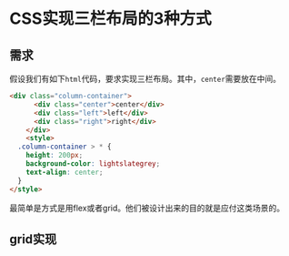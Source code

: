 # CSS实现三栏布局的3种方式

## 需求
假设我们有如下`html`代码，要求实现三栏布局。其中，`center`需要放在中间。

```html
<div class="column-container">
      <div class="center">center</div>
      <div class="left">left</div>
      <div class="right">right</div>
    </div>
    <style>
  .column-container > * {
    height: 200px;
    background-color: lightslategrey;
    text-align: center;
  }
</style>
```

最简单是方式是用flex或者grid。他们被设计出来的目的就是应付这类场景的。

## grid实现

